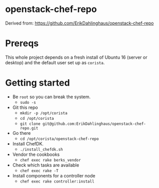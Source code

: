 # openstack-chef-repo
Derived from: https://github.com/ErikDahlinghaus/openstack-chef-repo

# Prereqs
This whole project depends on a fresh install of Ubuntu 16 (server or desktop) and the default user set up as `corista`.

# Getting started
* Be `root` so you can break the system.
  - `sudo -s`
* Git this repo
  - `mkdir -p /opt/corista`
  - `cd /opt/corista`
  - `git clone git@github.com:ErikDahlinghaus/openstack-chef-repo.git`
* Go there
  - `cd /opt/corista/openstack-chef-repo`
* Install ChefDK.
  - `./install_chefdk.sh`
* Vendor the cookbooks
  - `chef exec rake berks_vendor`
* Check which tasks are available
  - `chef exec rake -T`
* Install components for a controller node
  - `chef exec rake controller:install`
